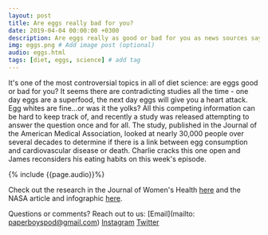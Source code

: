 ```yaml
---
layout: post
title: Are eggs really bad for you?
date: 2019-04-04 00:00:00 +0300
description: Are eggs really as good or bad for you as news sources say?... # Add post description (shows up as description on social media posts)
img: eggs.png # Add image post (optional)
audio: eggs.html
tags: [diet, eggs, science] # add tag
---
```


It's one of the most controversial topics in all of diet science: are eggs good or bad for you? It seems there are contradicting studies all the time - one day eggs are a superfood, the next day eggs will give you a heart attack. Egg whites are fine...or was it the yolks? All this competing information can be hard to keep track of, and recently a study was released attempting to answer the question once and for all. The study, published in the Journal of the American Medical Association, looked at nearly 30,000 people over several decades to determine if there is a link between egg consumption and cardiovascular disease or death. Charlie cracks this one open and James reconsiders his eating habits on this week's episode.

{% include {{page.audio}}%}

Check out the research in the Journal of Women's Health [here](https://www.liebertpub.com/toc/jwh/23/11) and the NASA article and infographic [here](https://www.liebertpub.com/toc/jwh/23/11). 

Questions or comments? Reach out to us: [Email](mailto: paperboyspod@gmail.com) [Instagram](https://www.instagram.com/paperboyspod/) [Twitter](https://twitter.com/PaperBoysPod)
